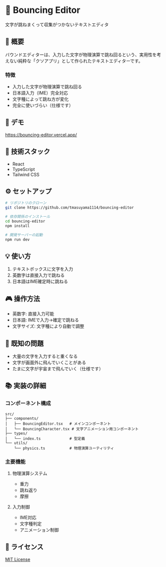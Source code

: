 # 🦘 Bouncing Editor

文字が跳ねまくって収集がつかないテキストエディタ

## 📝 概要

バウンドエディターは、入力した文字が物理演算で跳ね回るという、実用性を考えない純粋な「クソアプリ」として作られたテキストエディターです。

### 特徴

- 入力した文字が物理演算で跳ね回る
- 日本語入力（IME）完全対応
- 文字種によって跳ね方が変化
- 完全に使いづらい（仕様です）

## 🚀 デモ

https://bouncing-editor.vercel.app/

## 🔧 技術スタック

- React
- TypeScript
- Tailwind CSS

## ⚙️ セットアップ

```bash
# リポジトリのクローン
git clone https://github.com/tmasuyama1114/bouncing-editor

# 依存関係のインストール
cd bouncing-editor
npm install

# 開発サーバーの起動
npm run dev
```

## 💡 使い方

1. テキストボックスに文字を入力
2. 英数字は直接入力で跳ねる
3. 日本語はIME確定時に跳ねる

## 🎮 操作方法

- 英数字: 直接入力可能
- 日本語: IMEで入力→確定で跳ねる
- 文字サイズ: 文字種により自動で調整

## 🐛 既知の問題

- 大量の文字を入力すると重くなる
- 文字が画面外に飛んでいくことがある
- たまに文字が宇宙まで飛んでいく（仕様です）

## 📚 実装の詳細

### コンポーネント構成

```
src/
├── components/
│   ├── BouncingEditor.tsx   # メインコンポーネント
│   └── BouncingCharacter.tsx # 文字アニメーション用コンポーネント
├── types/
│   └── index.ts             # 型定義
└── utils/
    └── physics.ts           # 物理演算ユーティリティ
```

### 主要機能

1. 物理演算システム

   - 重力
   - 跳ね返り
   - 摩擦

2. 入力制御
   - IME対応
   - 文字種判定
   - アニメーション制御

## 📜 ライセンス

[MIT License](LICENSE)
